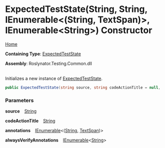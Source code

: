 # ExpectedTestState\(String, String, IEnumerable\<\(String, TextSpan\)>, IEnumerable\<String>\) Constructor

[Home](../../../../README.md)

**Containing Type**: [ExpectedTestState](../README.md)

**Assembly**: Roslynator\.Testing\.Common\.dll

\
Initializes a new instance of [ExpectedTestState](../README.md)\.

```csharp
public ExpectedTestState(string source, string codeActionTitle = null, System.Collections.Generic.IEnumerable<(string, Microsoft.CodeAnalysis.Text.TextSpan)> annotations = null, System.Collections.Generic.IEnumerable<string> alwaysVerifyAnnotations = null)
```

### Parameters

**source** &ensp; [String](https://docs.microsoft.com/en-us/dotnet/api/system.string)

**codeActionTitle** &ensp; [String](https://docs.microsoft.com/en-us/dotnet/api/system.string)

**annotations** &ensp; [IEnumerable](https://docs.microsoft.com/en-us/dotnet/api/system.collections.generic.ienumerable-1)\<\([String](https://docs.microsoft.com/en-us/dotnet/api/system.string), [TextSpan](https://docs.microsoft.com/en-us/dotnet/api/microsoft.codeanalysis.text.textspan)\)>

**alwaysVerifyAnnotations** &ensp; [IEnumerable](https://docs.microsoft.com/en-us/dotnet/api/system.collections.generic.ienumerable-1)\<[String](https://docs.microsoft.com/en-us/dotnet/api/system.string)>
